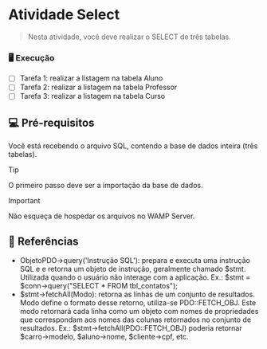 # Atividade Select

> Nesta atividade, você deve realizar o SELECT de três tabelas.

### 🖥️ Execução

- [ ] Tarefa 1: realizar a listagem na tabela Aluno
- [ ] Tarefa 2: realizar a listagem na tabela Professor
- [ ] Tarefa 3: realizar a listagem na tabela Curso

## 💻 Pré-requisitos

Você está recebendo o arquivo SQL, contendo a base de dados inteira (três tabelas).

> [!TIP]
> O primeiro passo deve ser a importação da base de dados.

> [!IMPORTANT]
> Não esqueça de hospedar os arquivos no WAMP Server.

## 📖 Referências
- ObjetoPDO->query('Instrução SQL'): prepara e executa uma instrução SQL e e retorna um objeto de instrução, geralmente chamado $stmt. Utilizada quando o usuário não interage com a aplicação.
    Ex.: $stmt = $conn->query("SELECT * FROM tbl_contatos");
- $stmt->fetchAll(Modo): retorna as linhas de um conjunto de resultados. Modo define o formato desse retorno, utiliza-se PDO::FETCH_OBJ. Este modo retornará cada linha como um objeto com nomes de propriedades que correspondam aos nomes das colunas retornados no conjunto de resultados. Ex.: 
$stmt->fetchAll(PDO::FETCH_OBJ) poderia retornar $carro->modelo, $aluno->nome, $cliente->cpf, etc.